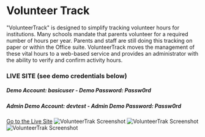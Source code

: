 <h1>Volunteer Track</h1>
<p>
"VolunteerTrack" is designed to simplify tracking volunteer hours for institutions.  Many schools mandate that parents volunteer for a required number of hours per year. Parents and staff are still doing this tracking on paper or within the Office suite.  VolunteerTrack moves the management of these vital hours to a web-based service and provides an administrator with the ability to verify and confirm activity hours.
</p>

<h3>LIVE SITE (see demo credentials below)</h3>
<h5><b>Demo Account:</b> basicuser - <b>Demo Password:</b> Passw0rd</h5>
<h5><b>Admin Demo Account:</b> devtest - <b>Admin Demo Password:</b> Passw0rd</h5>
<a target="_new" href="https://pure-sea-54035.herokuapp.com/">Go to the Live Site</a> 

<img alt="VolunteerTrak Screenshot" src="https://pure-sea-54035.herokuapp.com/images/screen1.png?v2" />
<img alt="VolunteerTrak Screenshot" src="https://pure-sea-54035.herokuapp.com/images/screen2.png?v2" />
<img alt="VolunteerTrak Screenshot" src="https://pure-sea-54035.herokuapp.com/images/screen3.png?v2" />



    
